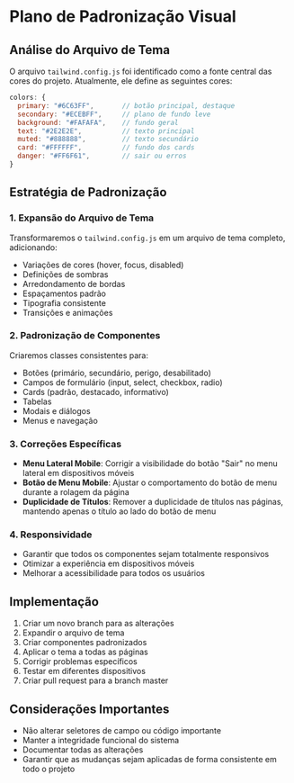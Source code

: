 # Plano de Padronização Visual

## Análise do Arquivo de Tema

O arquivo `tailwind.config.js` foi identificado como a fonte central das cores do projeto. Atualmente, ele define as seguintes cores:

```javascript
colors: {
  primary: "#6C63FF",       // botão principal, destaque
  secondary: "#ECEBFF",     // plano de fundo leve
  background: "#FAFAFA",    // fundo geral
  text: "#2E2E2E",          // texto principal
  muted: "#888888",         // texto secundário
  card: "#FFFFFF",          // fundo dos cards
  danger: "#FF6F61",        // sair ou erros
}
```

## Estratégia de Padronização

### 1. Expansão do Arquivo de Tema

Transformaremos o `tailwind.config.js` em um arquivo de tema completo, adicionando:

- Variações de cores (hover, focus, disabled)
- Definições de sombras
- Arredondamento de bordas
- Espaçamentos padrão
- Tipografia consistente
- Transições e animações

### 2. Padronização de Componentes

Criaremos classes consistentes para:

- Botões (primário, secundário, perigo, desabilitado)
- Campos de formulário (input, select, checkbox, radio)
- Cards (padrão, destacado, informativo)
- Tabelas
- Modais e diálogos
- Menus e navegação

### 3. Correções Específicas

- **Menu Lateral Mobile**: Corrigir a visibilidade do botão "Sair" no menu lateral em dispositivos móveis
- **Botão de Menu Mobile**: Ajustar o comportamento do botão de menu durante a rolagem da página
- **Duplicidade de Títulos**: Remover a duplicidade de títulos nas páginas, mantendo apenas o título ao lado do botão de menu

### 4. Responsividade

- Garantir que todos os componentes sejam totalmente responsivos
- Otimizar a experiência em dispositivos móveis
- Melhorar a acessibilidade para todos os usuários

## Implementação

1. Criar um novo branch para as alterações
2. Expandir o arquivo de tema
3. Criar componentes padronizados
4. Aplicar o tema a todas as páginas
5. Corrigir problemas específicos
6. Testar em diferentes dispositivos
7. Criar pull request para a branch master

## Considerações Importantes

- Não alterar seletores de campo ou código importante
- Manter a integridade funcional do sistema
- Documentar todas as alterações
- Garantir que as mudanças sejam aplicadas de forma consistente em todo o projeto
